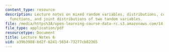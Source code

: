 ```yaml
---
content_type: resource
description: Lecture notes on mixed random variables, distributions, cumulative distribution
  functions, and joint distributions of two tandom variables.
file: /media/https%3A/open-learning-course-data-rc.s3.amazonaws.com/14-30-introduction-to-statistical-methods-in-economics-spring-2009/a39b3988bd2f6241565473277cb82365_MIT14_30s09_lec06.pdf
file_type: application/pdf
resourcetype: Document
title: Lecture Notes 6
uid: a39b3988-bd2f-6241-5654-73277cb82365
---
```

